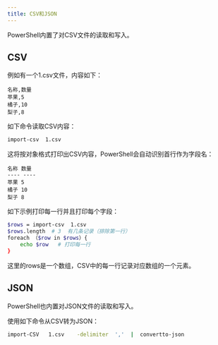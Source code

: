 ```yaml
---
title: CSV和JSON
---
```


PowerShell内置了对CSV文件的读取和写入。

## CSV

例如有一个1.csv文件，内容如下：

```csv
名称,数量
苹果,5
橘子,10
梨子,8
```

如下命令读取CSV内容：

```sh
import-csv  1.csv
```
这将按对象格式打印出CSV内容，PowerShell会自动识别首行作为字段名：

```
名称 数量
---- ----
苹果 5
橘子 10
梨子 8
```

如下示例打印每一行并且打印每个字段：

```sh
$rows = import-csv  1.csv
$rows.length  # 3  有几条记录（排除第一行）
foreach （$row in $rows）{
    echo $row   # 打印每一行
}
```
这里的rows是一个数组，CSV中的每一行记录对应数组的一个元素。

## JSON 

PowerShell也内置对JSON文件的读取和写入。

使用如下命令从CSV转为JSON：

```sh
import-CSV   1.csv    -delimiter  ','  |  convertto-json
```
